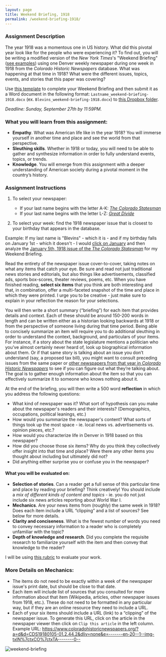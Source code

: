 ```yaml
---
layout: page
title: Weekend Briefing, 1918
permalink: /weekend-briefing-1918/
---
```


### Assignment Description

The year 1918 was a momentous one in US history. What did this pivotal year look like for the people who were experiencing it? To find out, you will be writing a modified version of the *New York Times*'s "Weekend Briefing" ([see examples](https://www.nytimes.com/series/us-weekend-briefing)) using one Denver weekly newspaper during one week in 1918 from the *Colorado Historic Newspapers* database. What was happening at that time in 1918? What were the different issues, topics, events, and stories that this paper was covering?

Use [this template]({{site.baseurl}}/downloads/weekend-briefing-1918-template.docx) to complete your Weekend Briefing and then submit it as a Word document in the following format: `Lastname_weekend-briefing-1918.docx` (ex. `Blevins_weekend-briefing-1918.docx`) to [this Dropbox folder](https://www.dropbox.com/request/yod2jyqtu48PR0YjAvtG).

*Deadline: Sunday, September 27th by 11:59PM.*

### What you will learn from this assignment:

- **Empathy**. What was American life like in the year 1918? You will immerse yourself in another time and place and see the world from that perspective. 
- **Sleuthing skills**. Whether in 1918 or today, you will need to be able to gather and synthesize information in order to fully understand events, topics, or trends.
- **Knowledge**. You will emerge from this assignment with a deeper understanding of American society during a pivotal moment in the country’s history. 

### Assignment Instructions 

1. To select your newspaper:
   - If your last name begins with the letter A-K: [*The Colorado Statesman*](https://www.coloradohistoricnewspapers.org/?a=cl&cl=CL2.1918&sp=CDS)
   - If your last name begins with the letter L-Z: [*Great Divide*](https://www.coloradohistoricnewspapers.org/?a=cl&cl=CL2.1918&sp=GRD)

2. To select your week: find the 1918 newspaper issue that is closest to your birthday that appears in the database.

Example: If my last name is "Blevins" - which it is - and if my birthday falls on January 1st - which it doesn't - I would [click on January](https://www.coloradohistoricnewspapers.org/?a=cl&cl=CL2.1918.01) and then analyze the [January 5th, 1918 issue of the *The Colorado Statesman*](https://www.coloradohistoricnewspapers.org/?a=d&d=CDS19180105-01) for my Weekend Briefing.

Read the entirety of the newspaper issue cover-to-cover, taking notes on what any items that catch your eye. Be sure and read not just traditional news stories and editorials, but also things like advertisements, classified ads, sports box-scores, theater reviews, poems, etc. When you have finished reading, **select six items** that you think are both interesting and that, in combination, offer a multi-faceted snapshot of the time and place in which they were printed. I urge you to be creative - just make sure to explain in your reflection the reason for your selections.

You will then write a short summary (“briefing”) for each item that provides details and context. Each of these should be around 150-200 words in length and can be written either as a historian looking backwards at 1918 or from the perspective of someone living during that time period. Being able to concisely summarize an item will require you to do additional sleuthing in order to understand the context, background, and particulars of your items. For instance, if a story about the state legislature mentions a politician who you’ve almost certainly never heard of, look up biographical information about them. Or if that same story is talking about an issue you don’t understand (say, a proposed tax bill), you might want to consult preceding issues from the same paper or [other newspapers from that year in *Colorado Historic Newspapers*](https://www.coloradohistoricnewspapers.org/?a=cl&cl=CL2.1918) to see if you can figure out what they’re talking about. The goal is to gather enough information about the item so that you can effectively summarize it to someone who knows nothing about it.

At the end of the briefing, you will then write a 500 word **reflection** in which you address the following questions: 

- What kind of newspaper was it? What sort of hypothesis can you make about the newspaper's readers and their interests? (Demographics, occupations, political leanings, etc.)
- How would you summarize the newspaper's content? What sorts of things took up the most space - ie. local news vs. advertisements vs. opinion pieces, etc.?
- How would you characterize life in Denver in 1918 based on this newspaper?
- How did you choose those six items? Why do you think they collectively offer insight into that time and place? Were there any other items you thought about including but ultimately did not? 
- Did anything either surprise you or confuse you in the newspaper?

#### What you will be evaluated on:
- **Selection of stories**. Can a reader get a full sense of this particular time and place by reading your briefing? Think creatively! You should include a *mix of different kinds of content and topics* - ie. you do not just include six news articles reporting about World War I. 
- **Mechanics**. Are your news items from (roughly) the same week in 1918? Does each item include a URL “clipping” and a list of sources? See below for more details.
- **Clarity and conciseness**. What is the fewest number of words you need to convey necessary information to a reader who is completely unfamiliar with the topic?
- **Depth of knowledge and research**. Did you complete the requisite research to familiarize yourself with the item and then convey that knowledge to the reader?

I will be using [this rubric]({{site.baseurl}}/downloads/weekend-briefing-1918-rubric.docx) to evaluate your work.
 
### More Details on Mechanics:
- The items do not need to be exactly within a week of the newspaper issue's print date, but should be close to that date.
- Each item will include list of sources that you consulted for more information about that item (Wikipedia, articles, other newspaper issues from 1918, etc.). These do not need to be formatted in any particular way, but if they are an online resource they need to include a URL.
- Each of your six items should include a URL (link) to a “clipping” of the  newspaper issue. To generate this URL, click on the article in the newspaper viewer then click on `Clip this article` in the left column. Example URL: <https://www.coloradohistoricnewspapers.org/?a=d&d=CDS19180105-01.2.44.2&dliv=none&e=-------en-20--1--img-txIN%7ctxCO%7ctxTA--------0-->

![weekend-briefing]({{site.baseurl}}/images/weekend-briefing-1918-screenshot-1.png)

